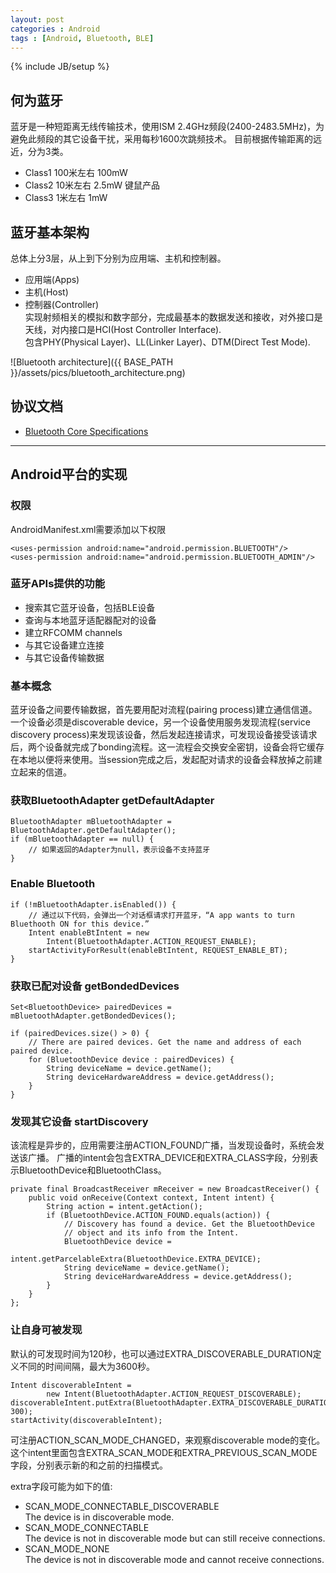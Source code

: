 ```yaml
---
layout: post
categories : Android
tags : [Android, Bluetooth, BLE]
---
```

{% include JB/setup %}

何为蓝牙
---
蓝牙是一种短距离无线传输技术，使用ISM 2.4GHz频段(2400-2483.5MHz)，为避免此频段的其它设备干扰，采用每秒1600次跳频技术。
目前根据传输距离的远近，分为3类。
* Class1 100米左右 100mW
* Class2 10米左右  2.5mW 键鼠产品
* Class3 1米左右   1mW

蓝牙基本架构
---
总体上分3层，从上到下分别为应用端、主机和控制器。
* 应用端(Apps)
* 主机(Host)
* 控制器(Controller)    
实现射频相关的模拟和数字部分，完成最基本的数据发送和接收，对外接口是天线，对内接口是HCI(Host Controller Interface).    
包含PHY(Physical Layer)、LL(Linker Layer)、DTM(Direct Test Mode).

![Bluetooth architecture]({{ BASE_PATH }}/assets/pics/bluetooth_architecture.png)

协议文档
---
* [Bluetooth Core Specifications](https://www.bluetooth.com/specifications/protocol-specifications)

---

## Android平台的实现

### 权限
AndroidManifest.xml需要添加以下权限
```
<uses-permission android:name="android.permission.BLUETOOTH"/>
<uses-permission android:name="android.permission.BLUETOOTH_ADMIN"/>
```

### 蓝牙APIs提供的功能
* 搜索其它蓝牙设备，包括BLE设备
* 查询与本地蓝牙适配器配对的设备
* 建立RFCOMM channels
* 与其它设备建立连接
* 与其它设备传输数据

### 基本概念
蓝牙设备之间要传输数据，首先要用配对流程(pairing process)建立通信信道。
一个设备必须是discoverable device，另一个设备使用服务发现流程(service discovery process)来发现该设备，然后发起连接请求，可发现设备接受该请求后，两个设备就完成了bonding流程。这一流程会交换安全密钥，设备会将它缓存在本地以便将来使用。当session完成之后，发起配对请求的设备会释放掉之前建立起来的信道。

### 获取BluetoothAdapter getDefaultAdapter
```
BluetoothAdapter mBluetoothAdapter = BluetoothAdapter.getDefaultAdapter();
if (mBluetoothAdapter == null) {
    // 如果返回的Adapter为null，表示设备不支持蓝牙
}
```

### Enable Bluetooth
```
if (!mBluetoothAdapter.isEnabled()) {
    // 通过以下代码，会弹出一个对话框请求打开蓝牙，“A app wants to turn Bluethooth ON for this device.”
    Intent enableBtIntent = new
        Intent(BluetoothAdapter.ACTION_REQUEST_ENABLE);
    startActivityForResult(enableBtIntent, REQUEST_ENABLE_BT);
}
```

### 获取已配对设备 getBondedDevices
```
Set<BluetoothDevice> pairedDevices = mBluetoothAdapter.getBondedDevices();

if (pairedDevices.size() > 0) {
    // There are paired devices. Get the name and address of each paired device.
    for (BluetoothDevice device : pairedDevices) {
        String deviceName = device.getName();
        String deviceHardwareAddress = device.getAddress();
    }
}
```

### 发现其它设备 startDiscovery
该流程是异步的，应用需要注册ACTION_FOUND广播，当发现设备时，系统会发送该广播。
广播的intent会包含EXTRA_DEVICE和EXTRA_CLASS字段，分别表示BluetoothDevice和BluetoothClass。
```
private final BroadcastReceiver mReceiver = new BroadcastReceiver() {
    public void onReceive(Context context, Intent intent) {
        String action = intent.getAction();
        if (BluetoothDevice.ACTION_FOUND.equals(action)) {
            // Discovery has found a device. Get the BluetoothDevice
            // object and its info from the Intent.
            BluetoothDevice device =
                intent.getParcelableExtra(BluetoothDevice.EXTRA_DEVICE);
            String deviceName = device.getName();
            String deviceHardwareAddress = device.getAddress();
        }
    }
};
```

### 让自身可被发现
默认的可发现时间为120秒，也可以通过EXTRA_DISCOVERABLE_DURATION定义不同的时间间隔，最大为3600秒。
```
Intent discoverableIntent =
        new Intent(BluetoothAdapter.ACTION_REQUEST_DISCOVERABLE);
discoverableIntent.putExtra(BluetoothAdapter.EXTRA_DISCOVERABLE_DURATION, 300);
startActivity(discoverableIntent);
```
可注册ACTION_SCAN_MODE_CHANGED，来观察discoverable mode的变化。这个intent里面包含EXTRA_SCAN_MODE和EXTRA_PREVIOUS_SCAN_MODE字段，分别表示新的和之前的扫描模式。

extra字段可能为如下的值:
* SCAN_MODE_CONNECTABLE_DISCOVERABLE    
The device is in discoverable mode.
* SCAN_MODE_CONNECTABLE    
The device is not in discoverable mode but can still receive connections.
* SCAN_MODE_NONE    
The device is not in discoverable mode and cannot receive connections.
